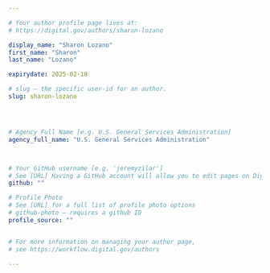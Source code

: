 ```yaml
---

# Your author profile page lives at:
# https://digital.gov/authors/sharon-lozano

display_name: "Sharon Lozano"
first_name: "Sharon"
last_name: "Lozano"

expirydate: 2025-02-18

# slug — the specific user-id for an author.
slug: sharon-lozano




# Agency Full Name [e.g. U.S. General Services Administration]
agency_full_name: "U.S. General Services Administration"



# Your GitHub username [e.g. 'jeremyzilar']
# See [URL] Having a GitHub account will allow you to edit pages on DigitalGov. The image used in your GitHub account can also be used to populate your digital.gov profile photo.
github: ""

# Profile Photo
# See [URL] for a full list of profile photo options
# github-photo — requires a github ID
profile_source: ""


# For more information on managing your author page,
# see https://workflow.digital.gov/authors

---
```

